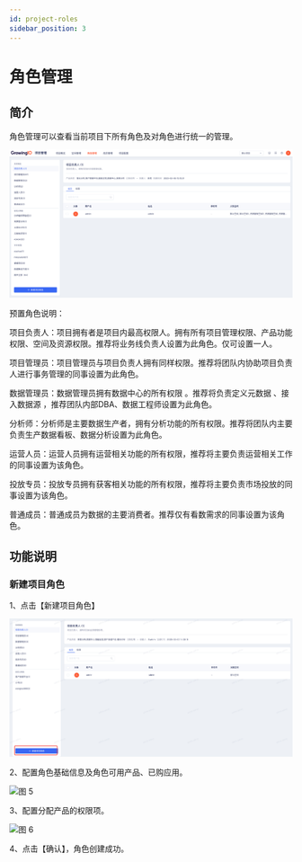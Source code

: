 ```yaml
---
id: project-roles
sidebar_position: 3
---
```


# 角色管理

## 简介

角色管理可以查看当前项目下所有角色及对角色进行统一的管理。

![图 3](/img/portal-_project-roles.png)  

预置角色说明：

项目负责人：项目拥有者是项目内最高权限人。拥有所有项目管理权限、产品功能权限、空间及资源权限。推荐将业务线负责人设置为此角色。仅可设置一人。

项目管理员：项目管理员与项目负责人拥有同样权限。推荐将团队内协助项目负责人进行事务管理的同事设置为此角色。

数据管理员：数据管理员拥有数据中心的所有权限 。推荐将负责定义元数据 、接入数据源 ，推荐团队内部DBA、数据工程师设置为此角色。

分析师：分析师是主要数据生产者，拥有分析功能的所有权限。推荐将团队内主要负责生产数据看板、数据分析设置为此角色。

运营人员：运营人员拥有运营相关功能的所有权限，推荐将主要负责运营相关工作的同事设置为该角色。

投放专员：投放专员拥有获客相关功能的所有权限，推荐将主要负责市场投放的同事设置为该角色。

普通成员：普通成员为数据的主要消费者。推荐仅有看数需求的同事设置为该角色。

## 功能说明

### 新建项目角色

1、点击【新建项目角色】

![图 4](/img/portal-newroll_project-roles.png)  


2、配置角色基础信息及角色可用产品、已购应用。

![图 5](/img/5a358873f66c01608b612703d6af5cda6df5599bd4080246a9579d1fd1808347.png)  

3、配置分配产品的权限项。

![图 6](/img/62c38dda21a0e5a2f076b156b515db958d6cf3ff34a9ff1b3cface3a10706979.png)

4、点击【确认】，角色创建成功。